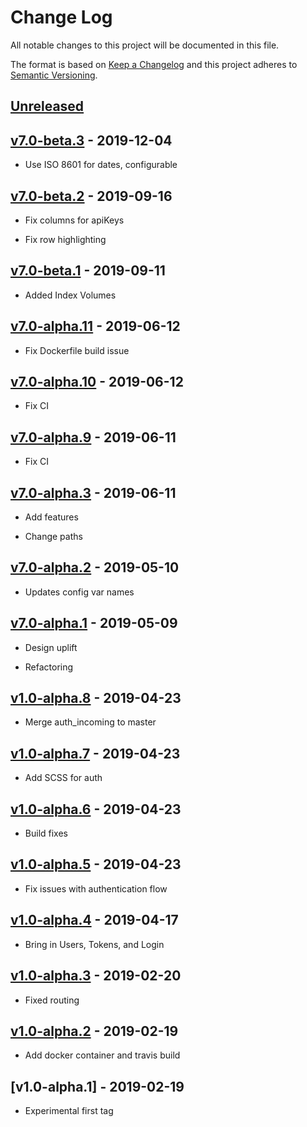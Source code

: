 # Change Log

All notable changes to this project will be documented in this file.

The format is based on [Keep a Changelog](http://keepachangelog.com/)
and this project adheres to [Semantic Versioning](http://semver.org/).

## [Unreleased]


## [v7.0-beta.3] - 2019-12-04

* Use ISO 8601 for dates, configurable


## [v7.0-beta.2] - 2019-09-16

* Fix columns for apiKeys

* Fix row highlighting


## [v7.0-beta.1] - 2019-09-11

* Added Index Volumes


## [v7.0-alpha.11] - 2019-06-12

* Fix Dockerfile build issue


## [v7.0-alpha.10] - 2019-06-12

* Fix CI


## [v7.0-alpha.9] - 2019-06-11

* Fix CI


## [v7.0-alpha.3] - 2019-06-11

* Add features

* Change paths


## [v7.0-alpha.2] - 2019-05-10

* Updates config var names


## [v7.0-alpha.1] - 2019-05-09

* Design uplift

* Refactoring


## [v1.0-alpha.8] - 2019-04-23

* Merge auth_incoming to master


## [v1.0-alpha.7] - 2019-04-23

* Add SCSS for auth


## [v1.0-alpha.6] - 2019-04-23

* Build fixes


## [v1.0-alpha.5] - 2019-04-23

* Fix issues with authentication flow


## [v1.0-alpha.4] - 2019-04-17

* Bring in Users, Tokens, and Login


## [v1.0-alpha.3] - 2019-02-20

* Fixed routing


## [v1.0-alpha.2] - 2019-02-19

* Add docker container and travis build


## [v1.0-alpha.1] - 2019-02-19

* Experimental first tag

[unreleased]: https://github.com/gchq/stroom-auth/compare/v7.0-beta.3...master
[v7.0-beta.3]: https://github.com/gchq/stroom-auth/compare/v7.0-beta.2...v7.0-beta.3
[v7.0-beta.2]: https://github.com/gchq/stroom-auth/compare/v7.0-beta.1...v7.0-beta.2
[v7.0-beta.1]: https://github.com/gchq/stroom-auth/compare/v7.0-alpha.11...v7.0-beta.1
[v7.0-alpha.11]: https://github.com/gchq/stroom-auth/compare/v7.0-alpha.10...v7.0-alpha.11
[v7.0-alpha.10]: https://github.com/gchq/stroom-auth/compare/v7.0-alpha.9...v7.0-alpha.10
[v7.0-alpha.9]: https://github.com/gchq/stroom-auth/compare/v7.0-alpha.3...v7.0-alpha.9
[v7.0-alpha.3]: https://github.com/gchq/stroom-auth/compare/v7.0-alpha.2...v7.0-alpha.3
[v7.0-alpha.2]: https://github.com/gchq/stroom-auth/compare/v7.0-alpha.1...v7.0-alpha.2
[v7.0-alpha.1]: https://github.com/gchq/stroom-auth/compare/v1.0-alpha.8...v7.0-alpha.1
[v1.0-alpha.8]: https://github.com/gchq/stroom-auth/compare/v1.0-alpha.7...v1.0-alpha.8
[v1.0-alpha.7]: https://github.com/gchq/stroom-auth/compare/v1.0-alpha.6...v1.0-alpha.7
[v1.0-alpha.6]: https://github.com/gchq/stroom-auth/compare/v1.0-alpha.5...v1.0-alpha.6
[v1.0-alpha.5]: https://github.com/gchq/stroom-auth/compare/v1.0-alpha.4...v1.0-alpha.5
[v1.0-alpha.4]: https://github.com/gchq/stroom-auth/compare/v1.0-alpha.3...v1.0-alpha.4
[v1.0-alpha.3]: https://github.com/gchq/stroom-auth/compare/v1.0-alpha.2...v1.0-alpha.3
[v1.0-alpha.2]: https://github.com/gchq/stroom-auth/compare/v1.0-alpha.1...v1.0-alpha.2
